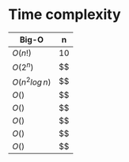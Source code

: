 # Time complexity
|Big-O|n|
|-----|-----|
|$O(n!)$|$10$|
|$O(2^{n})$|$$|
|$O(n^{2}log \, n)$|$$|
|$O()$|$$|
|$O()$|$$|
|$O()$|$$|
|$O()$|$$|
|$O()$|$$|
